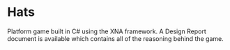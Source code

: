 Hats 
====

Platform game built in C# using the XNA framework. A Design Report
document is available which contains all of the reasoning behind the game.